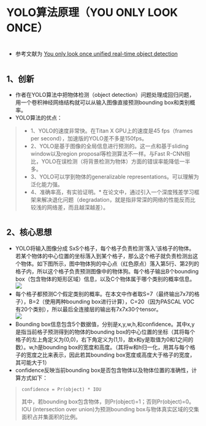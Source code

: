 ﻿YOLO算法原理（YOU ONLY LOOK ONCE）
====  
#
* 参考文献为 [You only look once unified real-time object detection](https://www.cv-foundation.org/openaccess/content_cvpr_2016/papers/Redmon_You_Only_Look_CVPR_2016_paper.pdf) 
#
1、创新
-------
* 作者在YOLO算法中把物体检测（object detection）问题处理成回归问题，用一个卷积神经网络结构就可以从输入图像直接预测bounding box和类别概率。
* YOLO算法的优点：
>* 1、YOLO的速度非常快。在Titan X GPU上的速度是45 fps（frames per second），加速版的YOLO差不多是150fps。
>* 2、YOLO是基于图像的全局信息进行预测的。这一点和基于sliding window以及region proposal等检测算法不一样。与Fast R-CNN相比，YOLO在误检测（将背景检测为物体）方面的错误率能降低一半多。
>* 3、YOLO可以学到物体的generalizable representations。可以理解为泛化能力强。
>* 4、准确率高，有实验证明。* 在论文中，通过引入一个深度残差学习框架来解决退化问题（degradation，就是指非常深的网络的性能反而比较浅的网络差，而且越深越差）。

#
2、核心思想
-------
* YOLO将输入图像分成 SxS个格子，每个格子负责检测‘落入’该格子的物体。若某个物体的中心位置的坐标落入到某个格子，那么这个格子就负责检测出这个物体。如下图所示，图中物体狗的中心点（红色原点）落入第5行、第2列的格子内，所以这个格子负责预测图像中的物体狗。每个格子输出B个bounding box（包含物体的矩形区域）信息，以及C个物体属于哪个类别的概率信息。<br>
![](https://pic1.zhimg.com/80/v2-4b3c159386ae24809aa6721cf307df30_hd.jpg)
* 每个格子都预测C个假定类别的概率。在本文中作者取S=7（最终输出7x7的格子），B=2（使用两种bounding box进行计算），C=20（因为PASCAL VOC有20个类别），所以最后全连接层的输出有7x7x30个tensor。<br>
![](https://github.com/yanx27/DeepLearning-Study/blob/master/yolo_tf/principle%20of%20the%20yolo%20algorithm/principle1.jpg)
* Bounding box信息包含5个数据值，分别是x,y,w,h,和confidence。其中x,y是指当前格子预测得到的物体的bounding box的中心位置的坐标（其将每个格子的左上角定义为(0,0)，右下角定义为(1,1)，故x和y是取值为0和1之间的数）。w,h是bounding box的宽度和高度。（其将w和h归一化，用其与每个格子的宽度之比来表示，因此若其bounding box宽度或高度大于格子的宽度，其可能大于1）
* confidence反映当前bounding box是否包含物体以及物体位置的准确性，计算方式如下：<br>


>     confidence = Pr(object) * IOU
> 其中，若bounding box包含物体，则Pr(object)=1；否则Pr(object)=0。IOU (intersection over union)为预测bounding box与物体真实区域的交集面积占并集面积的比例。

